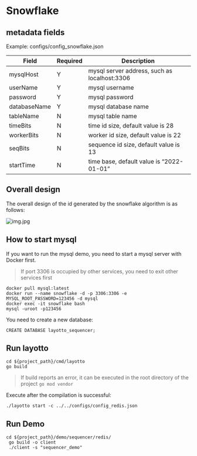# Snowflake

## metadata fields

Example: configs/config_snowflake.json

| Field         | Required | Description                                                  |
| ------------- | -------- | ------------------------------------------------------------ |
| mysqlHost     | Y        | mysql server address, such as localhost:3306                 |
| userName      | Y        | mysql username                                               |
| password      | Y        | mysql password                                               |
| databaseName  | Y        | mysql database name                                          |
| tableName     | N        | mysql table name                                             |
| timeBits      | N        | time id size,  default value is 28                           |
| workerBits    | N        | worker id size, default value is 22                          |
| seqBits       | N        | sequence id size, default value is 13                        |
| startTime     | N        | time base, default value is “2022-01-01”                     |

## Overall design

The overall design of the id generated by the snowflake algorithm is as follows:

![img.jpg](https://www.gitlink.org.cn/api/attachments/397699)

## How to start mysql

If you want to run the mysql demo, you need to start a mysql server with Docker first.

>If port 3306 is occupied by other services, you need to exit other services first

```shell 
docker pull mysql:latest
docker run --name snowflake -d -p 3306:3306 -e MYSQL_ROOT_PASSWORD=123456 -d mysql
docker exec -it snowflake bash
mysql -uroot -p123456
```

You need to create a new database:

```mysql
CREATE DATABASE layotto_sequencer;
```

## Run layotto

````shell
cd ${project_path}/cmd/layotto
go build
````

>If build reports an error, it can be executed in the root directory of the project `go mod vendor`

Execute after the compilation is successful:

````shell
./layotto start -c ../../configs/config_redis.json
````

## Run Demo

````shell
cd ${project_path}/demo/sequencer/redis/
 go build -o client
 ./client -s "sequencer_demo"
````